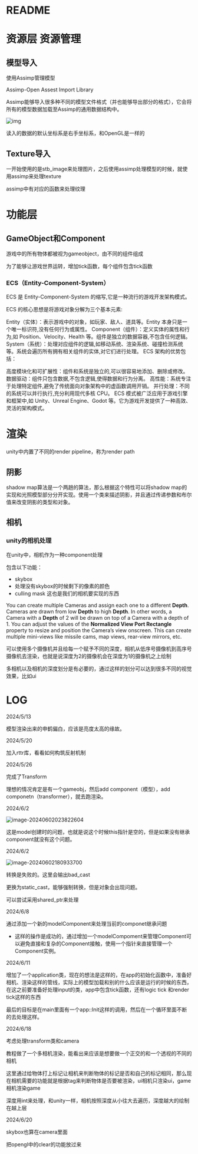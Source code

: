 # README

# 资源层 资源管理

## 模型导入

使用Assimp管理模型

Assimp-Open Assest Import Library

Assimp能够导入很多种不同的模型文件格式（并也能够导出部分的格式），它会将所有的模型数据加载至Assimp的通用数据结构中。

![img](https://learnopengl-cn.github.io/img/03/01/assimp_structure.png)

读入的数据的默认坐标系是右手坐标系，和OpenGL是一样的

## Texture导入

一开始使用的是stb_image来处理图片，之后使用assimp处理模型的时候，就使用assimp来处理texture

assimp中有对应的函数来处理纹理

# 功能层

## GameObject和Component

游戏中的所有物体都被视为gameobject，由不同的组件组成

为了能够让游戏世界运转，增加tick函数，每个组件包含tick函数

### ECS（Entity-Component-System）

ECS 是 Entity-Component-System 的缩写,它是一种流行的游戏开发架构模式。

ECS 的核心思想是将游戏对象分解为三个基本元素:

Entity（实体）：表示游戏中的对象，如玩家、敌人、道具等。Entity 本身只是一个唯一标识符,没有任何行为或属性。
Component（组件）：定义实体的属性和行为,如 Position、Velocity、Health 等。组件是独立的数据容器,不包含任何逻辑。
System（系统）：处理对应组件的逻辑,如移动系统、渲染系统、碰撞检测系统等。系统会遍历所有拥有相关组件的实体,对它们进行处理。
ECS 架构的优势包括：

高度模块化和可扩展性：组件和系统是独立的,可以很容易地添加、删除或修改。
数据驱动：组件只包含数据,不包含逻辑,使得数据和行为分离。
高性能：系统专注于处理特定组件,避免了传统面向对象架构中的虚函数调用开销。
并行处理：不同的系统可以并行执行,充分利用现代多核 CPU。
ECS 模式被广泛应用于游戏引擎和框架中,如 Unity、Unreal Engine、Godot 等。它为游戏开发提供了一种高效、灵活的架构模式。

# 渲染

unity中内置了不同的render pipeline，称为render path

## 阴影

shadow map算法是一个两趟的算法，那么根据这个特性可以将shadow map的实现和光照模型部分分开实现。使用一个类来描述阴影，并且通过传递参数和布尔值来改变阴影的类型和对象。

## 相机

### unity的相机处理

在unity中，相机作为一种component处理

包含以下功能：

- skybox
- 处理没有skybox的时候剩下的像素的颜色
- culling mask 这也是我们的相机要实现的东西

You can create multiple Cameras and assign each one to a different **Depth**. Cameras are drawn from low **Depth** to high **Depth**. In other words, a Camera with a **Depth** of 2 will be drawn on top of a Camera with a depth of 1. You can adjust the values of the **Normalized View Port Rectangle** property to resize and position the Camera’s view onscreen. This can create multiple mini-views like missile cams, map views, rear-view mirrors, etc.

可以使用多个摄像机并且给每一个赋予不同的深度，相机从低序号摄像机到高序号摄像机去渲染，也就是说深度为2的摄像机会在深度为1的摄像机之上绘制

多相机以及相机的深度划分是有必要的，通过这样的划分可以达到很多不同的视觉效果，比如ui

# LOG

2024/5/13

模型渲染出来的申鹤偏白，应该是亮度太高的缘故。

2024/5/20

加入rttr库，看看如何构筑反射机制

2024/5/26

完成了Transform

理想的情况肯定是有一个gameobj，然后add component（模型），add componetn（transformer），就去跑渲染。

2024/6/2

![image-20240602023822604](C:\Users\87784\AppData\Roaming\Typora\typora-user-images\image-20240602023822604.png)

这是model创建时的问题，也就是说这个时候this指针是空的，但是如果没有继承component就没有这个问题。

2024/6/2

![image-20240602180933700](C:\Users\87784\AppData\Roaming\Typora\typora-user-images\image-20240602180933700.png)

转换是失败的。这里会输出bad_cast

更换为static_cast，能够强制转换，但是对象会出现问题。

可以尝试采用shared_ptr来处理

2024/6/8

通过添加一个新的modelComponent来处理当前的componet继承问题

- 这样的操作是成功的，通过增加一个modelCompoment来管理Component可以避免直接和复杂的Component接触，使用一个指针来直接管理一个Component实例。

2024/6/11

增加了一个application类，现在的想法是这样的，在app的初始化函数中，准备好相机、渲染这样的管线，实际上的模型加载和别的什么应该是运行的时候的东西，在这之前要准备好处理input的类，app中包含tick函数，还有logic tick 和render tick这样的东西

最后的目标是在main里面有一个app::Init这样的调用，然后在一个循环里面不断的去处理这样。

2024/6/18

考虑处理transform类和camera

教程做了一个多相机渲染，能看出来应该是想要做一个正交的和一个透视的不同的相机

这里通过给物体打上标记让相机来判断物体的标记是否和自己的标记相同，那么现在相机需要的功能就是根据tag来判断物体是否要被渲染，ui相机只渲染ui，game相机渲染game

深度用int来处理，和unity一样，相机按照深度从小往大去遍历，深度越大的绘制在越上层

2024/6/20

skybox也算在camera里面

把opengl中的clear的功能放过来
